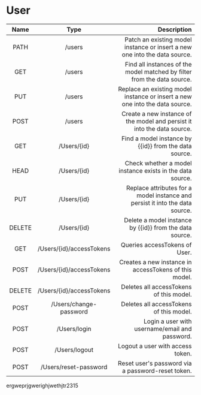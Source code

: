 # User


| Name        | Type           | Description  |
|:-----------:|:--------------:|------------:|
| PATH     | /users | Patch an existing model instance or insert a new one into the data source. |
| GET     | /users | Find all instances of the model matched by filter from the data source. |
| PUT     | /users | Replace an existing model instance or insert a new one into the data source. |
| POST    | /users   | Create a new instance of the model and persist it into the data source. |
| GET    | /Users/{id}   | Find a model instance by {{id}} from the data source. |
| HEAD    | /Users/{id}   | Check whether a model instance exists in the data source. |
| PUT    | /Users/{id}   | Replace attributes for a model instance and persist it into the data source. |
| DELETE    | /Users/{id}   | Delete a model instance by {{id}} from the data source. |
| GET    | /Users/{id}/accessTokens   | Queries accessTokens of User. |
| POST    | /Users/{id}/accessTokens   | Creates a new instance in accessTokens of this model. |
| DELETE    | /Users/{id}/accessTokens   | Deletes all accessTokens of this model. |
| POST    | /Users/change-password   | Deletes all accessTokens of this model. |
| POST    | /Users/login   | Login a user with username/email and password. |
| POST    | /Users/logout  | Logout a user with access token. |
| POST    | /Users/reset-password | Reset user's password via a password-reset token. |
ergweprjgwerighjwethjtr2315